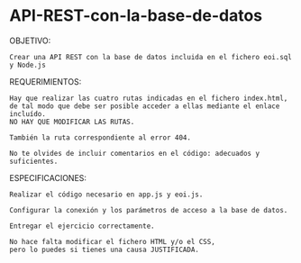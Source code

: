 # API-REST-con-la-base-de-datos
OBJETIVO:

    Crear una API REST con la base de datos incluida en el fichero eoi.sql y Node.js


REQUERIMIENTOS:

    Hay que realizar las cuatro rutas indicadas en el fichero index.html,  
    de tal modo que debe ser posible acceder a ellas mediante el enlace incluído.
    NO HAY QUE MODIFICAR LAS RUTAS.

    También la ruta correspondiente al error 404. 

    No te olvides de incluir comentarios en el código: adecuados y suficientes.


ESPECIFICACIONES:

    Realizar el código necesario en app.js y eoi.js.

    Configurar la conexión y los parámetros de acceso a la base de datos.

    Entregar el ejercicio correctamente.

    No hace falta modificar el fichero HTML y/o el CSS, 
    pero lo puedes si tienes una causa JUSTIFICADA.

